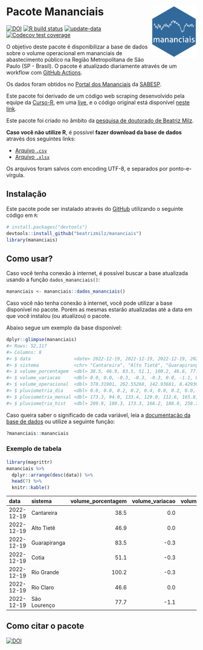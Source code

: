
<!-- README.md is generated from README.Rmd. Please edit that file -->

# Pacote Mananciais <img src="man/figures/hexlogo.png" align="right" width = "120px"/>

<!-- badges: start -->

[![DOI](https://zenodo.org/badge/DOI/10.5281/zenodo.4733056.svg)](https://doi.org/10.5281/zenodo.4733056)
[![R build
status](https://github.com/beatrizmilz/mananciais/workflows/R-CMD-check/badge.svg)](https://github.com/beatrizmilz/mananciais/actions)
[![update-data](https://github.com/beatrizmilz/mananciais/actions/workflows/2-update_data.yaml/badge.svg)](https://github.com/beatrizmilz/mananciais/actions/workflows/2-update_data.yaml)
[![Codecov test
coverage](https://codecov.io/gh/beatrizmilz/mananciais/branch/master/graph/badge.svg)](https://codecov.io/gh/beatrizmilz/mananciais?branch=master)
<!-- badges: end -->

O objetivo deste pacote é disponibilizar a base de dados sobre o volume
operacional em mananciais de abastecimento público na Região
Metropolitana de São Paulo (SP - Brasil). O pacote é atualizado
diariamente através de um workflow com [GitHub
Actions](https://github.com/beatrizmilz/mananciais/actions).

Os dados foram obtidos no [Portal dos
Mananciais](http://mananciais.sabesp.com.br/Situacao) da
[SABESP](http://site.sabesp.com.br/site/Default.aspx).

Este pacote foi derivado de um código web scraping desenvolvido pela
equipe da [Curso-R](https://www.curso-r.com/), em uma
[live](https://youtu.be/jvZIxrMmOcQ), e o código original está
disponível [neste
link](https://github.com/curso-r/lives/blob/master/drafts/20200730_scraper_sabesp.R).

Este pacote foi criado no âmbito da [pesquisa de doutorado de Beatriz
Milz](https://beatrizmilz.github.io/tese/).

**Caso você não utilize R**, é possível **fazer download da base de
dados** através dos seguintes links:

- [Arquivo
  `.csv`](https://github.com/beatrizmilz/mananciais/raw/master/inst/extdata/mananciais.csv)
- [Arquivo
  `.xlsx`](https://github.com/beatrizmilz/mananciais/blob/master/inst/extdata/mananciais.xlsx?raw=true)

Os arquivos foram salvos com encoding UTF-8, e separados por
ponto-e-vírgula.

## Instalação

Este pacote pode ser instalado através do [GitHub](https://github.com/)
utilizando o seguinte código em `R`:

``` r
# install.packages("devtools")
devtools::install_github("beatrizmilz/mananciais")
library(mananciais)
```

## Como usar?

Caso você tenha conexão à internet, é possível buscar a base atualizada
usando a função `dados_mananciais()`:

``` r
mananciais <- mananciais::dados_mananciais() 
```

Caso você não tenha conexão à internet, você pode utilizar a base
disponível no pacote. Porém as mesmas estarão atualizadas até a data em
que você instalou (ou atualizou) o pacote.

Abaixo segue um exemplo da base disponível:

``` r
dplyr::glimpse(mananciais)
#> Rows: 52,117
#> Columns: 8
#> $ data                <date> 2022-12-19, 2022-12-19, 2022-12-19, 2022-12-19, 2…
#> $ sistema             <chr> "Cantareira", "Alto Tietê", "Guarapiranga", "Cotia…
#> $ volume_porcentagem  <dbl> 38.5, 46.9, 83.5, 51.1, 100.2, 46.6, 77.7, 38.5, 4…
#> $ volume_variacao     <dbl> 0.0, 0.0, -0.3, -0.3, -0.3, 0.0, -1.1, 0.1, -0.1, …
#> $ volume_operacional  <dbl> 378.31901, 262.55268, 142.93681, 8.42936, 112.3732…
#> $ pluviometria_dia    <dbl> 0.0, 0.0, 0.2, 0.2, 0.4, 0.0, 0.2, 0.0, 0.0, 0.0, …
#> $ pluviometria_mensal <dbl> 173.3, 94.0, 133.4, 129.0, 112.6, 165.8, 249.4, 17…
#> $ pluviometria_hist   <dbl> 209.9, 189.3, 173.3, 166.2, 188.0, 258.7, 211.9, 2…
```

Caso queira saber o significado de cada variável, leia a [documentação
da base de
dados](https://beatrizmilz.github.io/mananciais/reference/mananciais.html)
ou utilize a seguinte função:

``` r
?mananciais::mananciais
```

### Exemplo de tabela

``` r
library(magrittr)
mananciais %>% 
  dplyr::arrange(desc(data)) %>% 
  head(7) %>%
  knitr::kable()
```

| data       | sistema      | volume_porcentagem | volume_variacao | volume_operacional | pluviometria_dia | pluviometria_mensal | pluviometria_hist |
|:-----------|:-------------|-------------------:|----------------:|-------------------:|-----------------:|--------------------:|------------------:|
| 2022-12-19 | Cantareira   |               38.5 |             0.0 |          378.31901 |              0.0 |               173.3 |             209.9 |
| 2022-12-19 | Alto Tietê   |               46.9 |             0.0 |          262.55268 |              0.0 |                94.0 |             189.3 |
| 2022-12-19 | Guarapiranga |               83.5 |            -0.3 |          142.93681 |              0.2 |               133.4 |             173.3 |
| 2022-12-19 | Cotia        |               51.1 |            -0.3 |            8.42936 |              0.2 |               129.0 |             166.2 |
| 2022-12-19 | Rio Grande   |              100.2 |            -0.3 |          112.37321 |              0.4 |               112.6 |             188.0 |
| 2022-12-19 | Rio Claro    |               46.6 |             0.0 |            6.36665 |              0.0 |               165.8 |             258.7 |
| 2022-12-19 | São Lourenço |               77.7 |            -1.1 |           69.03859 |              0.2 |               249.4 |             211.9 |

## Como citar o pacote

[![DOI](https://zenodo.org/badge/DOI/10.5281/zenodo.4733056.svg)](https://doi.org/10.5281/zenodo.4733056)
